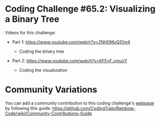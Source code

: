 # Coding Challenge #65.2: Visualizing a Binary Tree

Videos for this challenge:

* Part 1: https://www.youtube.com/watch?v=ZNH0MuQ51m4
  * Coding the binary tree

* Part 2: https://www.youtube.com/watch?v=KFEvF_ymuzY
  * Coding the visualization

# Community Variations
You can add a community contribution to this coding challenge's [webpage](http://codingtrain.github.io/Rainbow-Code/CodingChallenges/65.2-binary-tree-viz.html) by following this guide: https://github.com/CodingTrain/Rainbow-Code/wiki/Community-Contributions-Guide
